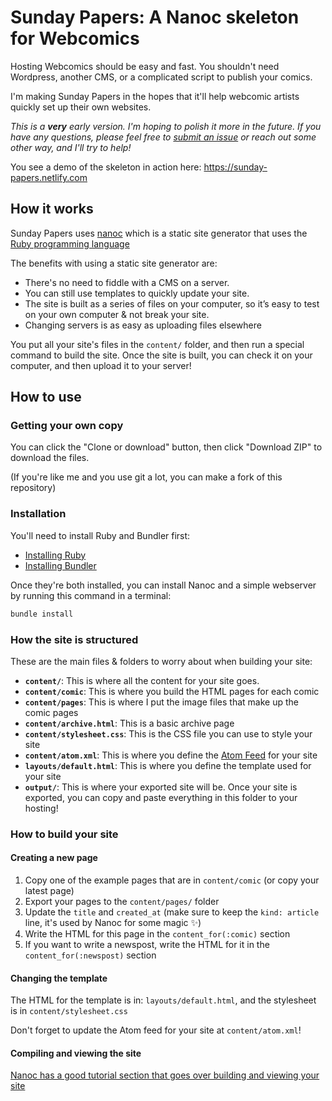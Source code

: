 # Sunday Papers: A Nanoc skeleton for Webcomics

Hosting Webcomics should be easy and fast. You shouldn't need Wordpress, another CMS, or a complicated script to publish your comics.

I'm making Sunday Papers in the hopes that it'll help webcomic artists quickly set up their own websites.

_This is a **very** early version. I'm hoping to polish it more in the future. If you have any questions, please feel free to [submit an issue](https://github.com/tcannonfodder/sunday-papers/issues) or reach out some other way, and I'll try to help!_

You see a demo of the skeleton in action here: https://sunday-papers.netlify.com

## How it works

Sunday Papers uses [nanoc](https://nanoc.ws) which is a static site generator that uses the [Ruby programming language](https://www.ruby-lang.org/en/)

The benefits with using a static site generator are:

- There's no need to fiddle with a CMS on a server.
- You can still use templates to quickly update your site.
- The site is built as a series of files on your computer, so it’s easy to test on your own computer & not break your site.
- Changing servers is as easy as uploading files elsewhere

You put all your site's files in the `content/` folder, and then run a special command to build the site. Once the site is built, you can check it on your computer, and then upload it to your server!

## How to use

### Getting your own copy

You can click the "Clone or download" button, then click "Download ZIP" to download the files.

(If you're like me and you use git a lot, you can make a fork of this repository)

### Installation

You'll need to install Ruby and Bundler first:

* [Installing Ruby](https://www.ruby-lang.org/en/documentation/installation/)
* [Installing Bundler](https://bundler.io)

Once they're both installed, you can install Nanoc and a simple webserver by running this command in a terminal:

```sh
bundle install
```

### How the site is structured

These are the main files & folders to worry about when building your site:

* **`content/`**: This is where all the content for your site goes.
* **`content/comic`**: This is where you build the HTML pages for each comic
* **`content/pages`**: This is where I put the image files that make up the comic pages
* **`content/archive.html`**: This is a basic archive page
* **`content/stylesheet.css`**: This is the CSS file you can use to style your site
* **`content/atom.xml`**: This is where you define the [Atom Feed](https://en.wikipedia.org/wiki/Atom_(standard)) for your site
* **`layouts/default.html`**: This is where you define the template used for your site
* **`output/`**: This is where your exported site will be. Once your site is exported, you can copy and paste everything in this folder to your hosting!


### How to build your site

#### Creating a new page

1. Copy one of the example pages that are in `content/comic` (or copy your latest page)
2. Export your pages to the `content/pages/` folder
2. Update the `title` and `created_at` (make sure to keep the `kind: article` line, it's used by Nanoc for some magic ✨)
3. Write the HTML for this page in the `content_for(:comic)` section
4. If you want to write a newspost, write the HTML for it in the `content_for(:newspost)` section


#### Changing the template

The HTML for the template is in: `layouts/default.html`, and the stylesheet is in `content/stylesheet.css`

Don't forget to update the Atom feed for your site at `content/atom.xml`!


#### Compiling and viewing the site

[Nanoc has a good tutorial section that goes over building and viewing your site](https://nanoc.ws/doc/tutorial/#compile-the-site)